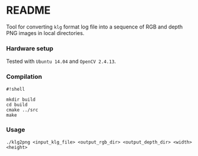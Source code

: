 # README #

Tool for converting ```klg``` format log file into a sequence of RGB and depth PNG images in local directories.

### Hardware setup

Tested with ```Ubuntu 14.04``` and ```OpenCV 2.4.13```.

### Compilation

```
#!shell

mkdir build
cd build
cmake ../src
make
```

### Usage

```
./klg2png <input_klg_file> <output_rgb_dir> <output_depth_dir> <width> <height>
```
